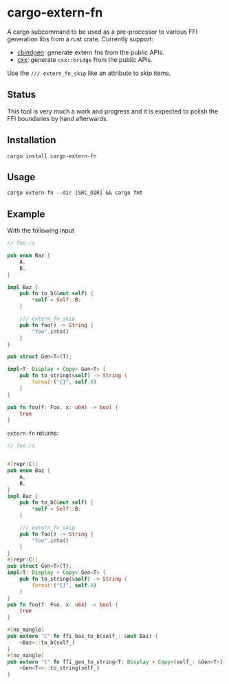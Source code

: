 # cargo-extern-fn

A cargo subcommand to be used as a pre-processor to various FFI generation libs from a rust crate. Currently support:
- [cbindgen](https://github.com/eqrion/cbindgen): generate extern fns from the public APIs.
- [cxx](https://cxx.rs/index.html): generate `cxx::bridge` from the public APIs.

Use the `/// extern_fn_skip` like an attribute to skip items.

## Status

This tool is very much a work and progress and it is expected to polish the FFI boundaries by hand afterwards.

## Installation

`cargo install cargo-extern-fn`

## Usage

`cargo extern-fn --dir [SRC_DIR] && cargo fmt`

## Example

With the following input
```rust
// foo.rs

pub enum Baz {
    A,
    B,
}

impl Baz {
    pub fn to_b(&mut self) {
        *self = Self::B;
    }

    /// extern_fn_skip
    pub fn foo() -> String {
        "foo".into()
    }
}

pub struct Gen<T>(T);

impl<T: Display + Copy> Gen<T> {
    pub fn to_string(&self) -> String {
        format!("{}", self.0)
    }
}

pub fn foo(f: Foo, x: u64) -> bool {
    true
}
```

`extern-fn` returns:

```rust
// foo.rs


#[repr(C)]
pub enum Baz {
    A,
    B,
}
impl Baz {
    pub fn to_b(&mut self) {
        *self = Self::B;
    }

    /// extern_fn_skip
    pub fn foo() -> String {
        "foo".into()
    }
}
#[repr(C)]
pub struct Gen<T>(T);
impl<T: Display + Copy> Gen<T> {
    pub fn to_string(&self) -> String {
        format!("{}", self.0)
    }
}
pub fn foo(f: Foo, x: u64) -> bool {
    true
}

#[no_mangle]
pub extern "C" fn ffi_baz_to_b(self_: &mut Baz) {
    <Baz>::to_b(self_)
}
#[no_mangle]
pub extern "C" fn ffi_gen_to_string<T: Display + Copy>(self_: &Gen<T>) -> String {
    <Gen<T>>::to_string(self_)
}
```